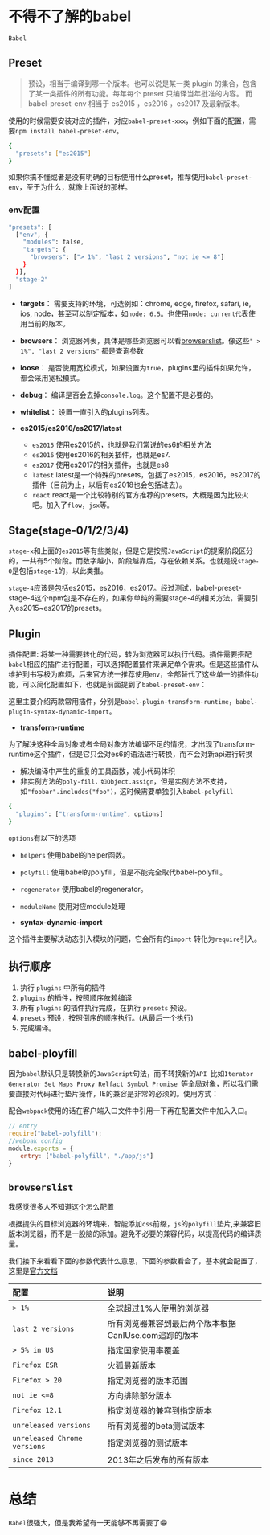 # 不得不了解的babel
`Babel`

## Preset
> 预设，相当于编译到哪一个版本。也可以说是某一类 plugin 的集合，包含了某一类插件的所有功能。每年每个 preset 只编译当年批准的内容。 而 babel-preset-env 相当于 es2015 ，es2016 ，es2017 及最新版本。

使用的时候需要安装对应的插件，对应`babel-preset-xxx`，例如下面的配置，需要`npm install babel-preset-env`。
```bash
{
  "presets": ["es2015"]
}
```

如果你搞不懂或者是没有明确的目标使用什么preset，推荐使用`babel-preset-env`，至于为什么，就像上面说的那样。

### env配置

```bash
"presets": [
  ["env", {
    "modules": false,
    "targets": { 
      "browsers": ["> 1%", "last 2 versions", "not ie <= 8"]
    }
  }],
  "stage-2"
]
```
- **targets**： 需要支持的环境，可选例如：chrome, edge, firefox, safari, ie, ios, node，甚至可以制定版本，如`node: 6.5`。也使用`node: current代`表使用当前的版本。

- **browsers**： 浏览器列表，具体是哪些浏览器可以看[browserslist](https://browsersl.ist/)。像这些`" > 1%", "last 2 versions"` 都是查询参数

- **loose**： 是否使用宽松模式，如果设置为`true`，plugins里的插件如果允许，都会采用宽松模式。

- **debug**： 编译是否会去掉`console.log`。这个配置不是必要的。

- **whitelist**： 设置一直引入的plugins列表。

- **es2015/es2016/es2017/latest** 
    - `es2015` 使用es2015的，也就是我们常说的es6的相关方法
    - `es2016` 使用es2016的相关插件，也就是es7.
    - `es2017` 使用es2017的相关插件，也就是es8
    - `latest` latest是一个特殊的presets，包括了es2015，es2016，es2017的插件（目前为止，以后有es2018也会包括进去）。
    - `react` react是一个比较特别的官方推荐的presets，大概是因为比较火吧。加入了`flow`，`jsx`等。


## Stage(stage-0/1/2/3/4)

`stage-x`和上面的`es2015`等有些类似，但是它是按照`JavaScript`的提案阶段区分的，一共有5个阶段。而数字越小，阶段越靠后，存在依赖关系。也就是说`stage-0`是包括`stage-1`的，以此类推。

`stage-4`应该是包括es2015，es2016，es2017。经过测试，babel-preset-stage-4这个npm包是不存在的，如果你单纯的需要stage-4的相关方法，需要引入es2015~es2017的presets。


## Plugin

插件配置:  将某一种需要转化的代码，转为浏览器可以执行代码。插件需要搭配`babel`相应的插件进行配置，可以选择配置插件来满足单个需求。但是这些插件从维护到书写极为麻烦，后来官方统一推荐使用`env`，全部替代了这些单一的插件功能，可以简化配置如下，也就是前面提到了`babel-preset-env`：

这里主要介绍两款常用插件，分别是`babel-plugin-transform-runtime`，`babel-plugin-syntax-dynamic-import`。

- **transform-runtime**

为了解决这种全局对象或者全局对象方法编译不足的情况，才出现了transform-runtime这个插件，但是它只会对es6的语法进行转换，而不会对新api进行转换

- 解决编译中产生的重复的工具函数，减小代码体积
- 非实例方法的`poly-fill，如Object.assign`，但是实例方法不支持，如`"foobar".includes("foo")，`这时候需要单独引入`babel-polyfill`

```bash
{
  "plugins": ["transform-runtime", options]
}
```

`options`有以下的选项
- `helpers` 使用babel的helper函数。 
- `polyfill` 使用babel的polyfill，但是不能完全取代babel-polyfill。
- `regenerator` 使用babel的regenerator。
- `moduleName` 使用对应module处理

- **syntax-dynamic-import**

这个插件主要解决动态引入模块的问题，它会所有的`import` 转化为`require`引入。


## 执行顺序

1. 执行 `plugins` 中所有的插件
2. `plugins` 的插件，按照顺序依赖编译
3. 所有 `plugins` 的插件执行完成，在执行 `presets` 预设。
4. `presets` 预设，按照倒序的顺序执行。(从最后一个执行)
5. 完成编译。

## babel-ployfill

因为`babel`默认只是转换新的`JavaScript`句法，而不转换新的`API `比如`Iterator Generator Set Maps Proxy Relfact Symbol Promise `等全局对象，所以我们需要直接对代码进行垫片操作，IE的兼容是非常的必须的。使用方式：

配合`webpack`使用的话在客户端入口文件中引用一下再在配置文件中加入入口。
```js
// entry
require("babel-polyfill");
//webpak config
module.exports = {
　　entry: ["babel-polyfill", "./app/js"]
}
```

## `browserslist` 

我感觉很多人不知道这个怎么配置

根据提供的目标浏览器的环境来，智能添加`css`前缀，`js`的`polyfill`垫片,来兼容旧版本浏览器，而不是一股脑的添加。避免不必要的兼容代码，以提高代码的编译质量。

我们接下来看看下面的参数代表什么意思，下面的参数看会了，基本就会配置了，这里是[官方文档](https://github.com/browserslist/browserslist#queries)

| 配置 | 说明 |
| :------ | :------ |
| `> 1%` | 全球超过1%人使用的浏览器 |
| `last 2 versions` | 所有浏览器兼容到最后两个版本根据CanIUse.com追踪的版本 |
| `> 5% in US	` | 指定国家使用率覆盖 |
| `Firefox ESR` | 火狐最新版本 |
| `Firefox > 20` | 指定浏览器的版本范围 |
| `not ie <=8` | 方向排除部分版本 |
| `Firefox 12.1	` | 指定浏览器的兼容到指定版本 |
| `unreleased versions	` | 所有浏览器的beta测试版本 |
| `unreleased Chrome versions	` | 指定浏览器的测试版本 |
| `since 2013	` | 2013年之后发布的所有版本 |


# 总结
`Babel`很强大，但是我希望有一天能够不再需要了😁
